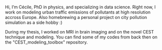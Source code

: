 Hi, I’m Cécile, PhD in physics, and specializing in data science. 
Right now, I work on modeling urban traffic emissions of pollutants at high resolution accross Europe. 
Also homebrewing a personal project on city pollution simulation as a side hobby :)

During my thesis, I worked on MRI in brain imaging and on the novel CEST technique and modeling. You can find some of my codes from back then on the "CEST_modeling_toolbox" repository.

<!---
CMaguin/CMaguin is a ✨ special ✨ repository because its `README.md` (this file) appears on your GitHub profile.
You can click the Preview link to take a look at your changes.
--->
